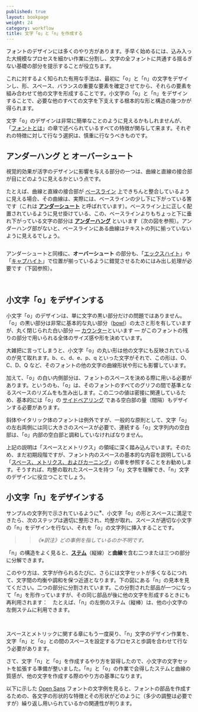 ```yaml
---
published: true
layout: bookpage
weight: 24
category: workflow
title: 文字「o」と「n」を作成する
---
```


フォントのデザインには多くのやり方があります。手早く始めるには、込み入った大規模なプロセスを細かい作業に分割し、文字の全フォントに共通する揺るぎない基礎の部分を提示することが役立ちます。

これに対するよく知られた有用な手法は、最初に「o」と「n」の文字をデザインし、形、スペース、バランスの重要な要素を確定させてから、それらの要素を組み合わせて他の文字を形成することです。小文字の「o」と「n」をデザインすることで、必要な他のすべての文字を下支えする根本的な形と構造の幾つかが得られます。

文字「o」のデザインは非常に簡単なことのように見えるかもしれませんが、「[フォントとは]」の章で述べられているすべての特徴が関与して来ます。それぞれの特徴に対して行なう選択は、慎重に行なうべきものです。

## アンダーハング と オーバーシュート

視覚的効果が活字のデザインに影響を与える部分の一つは、曲線と直線の接合部が目にどのように見えるかという点です。

たとえば、曲線と直線の接合部が [ベースライン](../ja-JA/Glossary.md#baseline-ベースライン基準線) 上できちんと整合しているように見える場合、その曲線は、実際には、ベースラインの少し下に下がっている筈です（これは [**アンダーシュート**](../ja-JA/Glossary.md#undershoot-アンダーシュート) と呼ばれています）。ベースライン上に正しく配置されているように見せ掛けている、この、ベースラインよりもちょっと下に垂れ下がっている文字の部分は [**アンダーハング**](../ja-JA/Glossary.md#★-underhang-アンダーハング-下張り) といいます〔次の図を参照〕。アンダーハング部がないと、ベースラインにある曲線はテキストの列に揃っていないように見えるでしょう。

<img src="../en-US/images/underhang1.png" alt>

アンダーシュートと同様に、**オーバーシュート** の部分も、「[エックスハイト](../ja-JA/Glossary.md#x-height-エックスハイト小文字の高さ)」や「[キャプハイト](../ja-JA/Glossary.md#cap-height-キャップ・ハイト大文字の高さ)」で位置が揃っているように錯覚させるためにはみ出し処理が必要です（下図参照）。

<img src="../en-US/images/nox-opensans.png" alt>

<img src="../en-US/images/nox-merriw_1.png" alt>

## 小文字「o」をデザインする

小文字「o」のデザインは、単に文字の黒い部分だけの問題ではありません。「o」の黒い部分は非常に基本的な丸い部分（[bowl](../ja-JA/Glossary.md#bowl-ボウル)）の太さと形を有していますが、丸く閉じられた白い部分 ― [カウンター](../ja-JA/Glossary.md#counter-カウンター)といいます ― がこのフォントの残りの部分で用いられる全体のサイズ感や形を決めています。

大雑把に言ってしまうと、小文字「o」の丸い形は他の文字にも反映されているのが見て取れます。b、c、d、e、p、q といった文字がそれで、この形は、O、C、D、Q など、そのフォントの他の文字の曲線形状や形にも影響しています。

加えて、「o」の白い内側部分は、フォントのスペースを決める際に用いる必要があります。というのも、「o」は、そのフォントのすべてのグリフの間で基準となるスペースのリズムをも生み出します。この二つの値は密接に関連しているため、基本的には「o」の [サイドベアリング](../ja-JA/Glossary.md#★-side-bearing-サイドベアリング) である空白部の量（間隔）もデザインする必要があります。

斜体やイタリック体のフォントは例外ですが、一般的な原則として、文字「o」の左右両側には同じ大きさのスペースが必要で、連続する「o」文字列内の空白部は、「o」内部の空白部と調和していなければなりません。

上記の説明は「スペースとメトリクス」の領域に深く踏み込んでいます。そのため、まだ初期段階ですが、フォント内のスペースの基本的な内容を説明している「[スペース、メトリクス、およびカーニング]」の章を参照することをお勧めします。そうすれば、均整の取れたスペースを持つ「o」文字を理解でき、「n」文字のデザインに役立つことでしょう。

## 小文字「n」をデザインする

サンプルの文字列で示されているように<sup>※</sup>、小文字「o」の形とスペースに満足できたら、次のステップは適切に整形され、均整が取れ、スペースが適切な小文字の「n」をデザインを行ない、それを「o」の文字列に挿入することです。
>> *《※訳注》どの事例を指しているのか不明です。*

「n」の構造をよく見ると、**[ステム](../ja-JA/Glossary.md#stem-ステム縦線)**（縦線）と**曲線**を含む二つまたは三つの部分に分解できます。

このやり方は、文字が作られるたびに、さらには文字セットが多くなるにつれて、文字間の均衡や調和を保つ近道となります。下の図にある「n」の見本を見てください。二つの部分に分割されています。この分割された部品が一つになって「n」を形作っていますが、その同じ部品が後に他の文字を形成するときにも再利用されます：　たとえば、「n」の左側のステム（縦棒）は、他の小文字の左側ステムに利用できます。

<img src="../en-US/images/n-compo-2.png" alt>

<img src="../en-US/images/n-compo-1_1.png" alt>

スペースとメトリックに関する章にもう一度戻り、「n」文字のデザイン作業を、文字「n」と「o」との間のスペースを設定するプロセスと歩調を合わせて行なう必要があります。

さて、文字「n」と「o」を作成するやり方を習得したので、小文字の文字セットを拡張する準備が整いました。「n」と「o」の作業で会得したステムと曲線の質感が、他の文字を作成する際のやり方の基準になります。

以下に示した [Open Sans] フォントの文字例を見ると、フォントの部品を作成するための、各文字の形状的な特徴とその形状がどのように（多少の調整は必要ですが）繰り返し用いられているかの関連性が判ります。

<img src="../en-US/images/h-m-n-curves.png" alt>

<img src="../en-US/images/b-c-d-e-curves.png" alt>

<img src="../en-US/images/i-j-t-f-curves.png" alt>

[フォントとは]: What_Is_a_Font.md
[スペース、メトリクス、およびカーニング]: Spacing_Metrics_and_Kerning.md
[Open Sans]: http://opensans.com/
